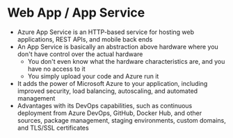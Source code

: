 # Web App / App Service
- Azure App Service is an HTTP-based service for hosting web applications, REST APIs, and mobile back ends
- An App Service is basically an abstraction above hardware where you don't have control over the actual hardware
	- You don't even know what the hardware characteristics are, and you have no access to it
	- You simply upload your code and Azure run it
- It adds the power of Microsoft Azure to your application, including improved security, load balancing, autoscaling, and automated management
- Advantages with its DevOps capabilities, such as continuous deployment from Azure DevOps, GitHub, Docker Hub, and other sources, package management, staging environments, custom domains, and TLS/SSL certificates